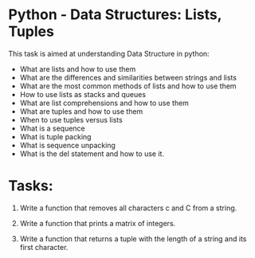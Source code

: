 # Python - Data Structures: Lists, Tuples

This task is aimed at understanding Data Structure in python:
* What are lists and how to use them
* What are the differences and similarities between strings and lists
* What are the most common methods of lists and how to use them
* How to use lists as stacks and queues
* What are list comprehensions and how to use them
* What are tuples and how to use them
* When to use tuples versus lists
* What is a sequence
* What is tuple packing
* What is sequence unpacking
* What is the del statement and how to use it.

# Tasks:

1. Write a function that removes all characters c and C from a string.

2. Write a function that prints a matrix of integers.

3. Write a function that returns a tuple with the length of a string and its first character.